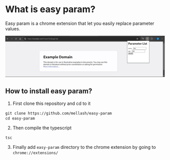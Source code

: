 # What is easy param?

Easy param is a chrome extension that let you easily replace parameter values.

![Screenshot](images/ss.png)

## How to install easy param?

1. First clone this repository and cd to it

```
git clone https://github.com/mellash/easy-param
cd easy-param
```
2. Then compile the typescript

```
tsc
```

3. Finally add `easy-param` directory to the chrome extension by going to `chrome://extensions/`
